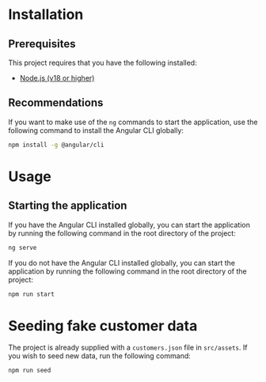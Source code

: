 # Installation

## Prerequisites

This project requires that you have the following installed:

- [Node.js (v18 or higher)](https://nodejs.org/en/download/)

## Recommendations

If you want to make use of the `ng` commands to start the application,
use the following command to install the Angular CLI globally:

```bash
npm install -g @angular/cli
```

# Usage

## Starting the application

If you have the Angular CLI installed globally, you can start the application
by running the following command in the root directory of the project:

```bash
ng serve
```

If you do not have the Angular CLI installed globally, you can start the
application by running the following command in the root directory of the
project:

```bash
npm run start
```

# Seeding fake customer data

The project is already supplied with a `customers.json` file in `src/assets`. If you wish to seed new data, run the following command:

```bash
npm run seed
```
